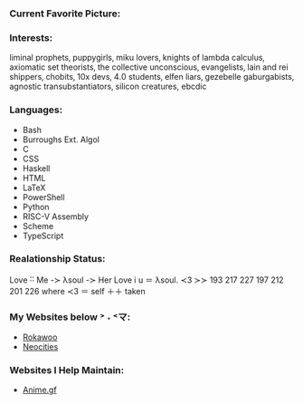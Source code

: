 ### Current Favorite Picture:

### Interests:
liminal prophets‚ puppygirls‚ miku lovers‚ knights of lambda calculus‚ axiomatic set theorists‚ the collective unconscious‚ evangelists‚ lain and rei shippers‚ chobits‚ 10x devs‚ 4․0 students‚ elfen liars‚ gezebelle gaburgabists‚ agnostic transubstantiators‚ silicon creatures, ebcdic

### Languages:
- Bash
- Burroughs Ext․ Algol
- C
- CSS
- Haskell
- HTML
- LaTeX
- PowerShell
- Python
- RISC-V Assembly
- Scheme
- TypeScript

### Realationship Status:
Love ˸˸ Me -≻ λsoul -≻ Her
Love i u ＝ λsoul․ ≺3 ≻≻ 193 217 227 197 212 201 226
where ≺3 ＝ self ＋＋ taken

### My Websites below ˃ ˕ ˂マ:
- [Rokawoo](https://rokawoo.com)
- [Neocities](https://rokawoo.neocities.org/)

### Websites I Help Maintain:
- [Anime.gf](https://anime.gf)